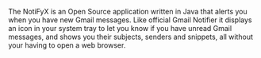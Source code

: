 The NotiFyX is an Open Source application written in Java that alerts you when you have new Gmail messages. Like official Gmail Notifier it displays an icon in your system tray to let you know if you have unread Gmail messages, and shows you their subjects, senders and snippets, all without your having to open a web browser.